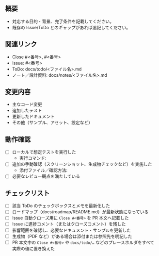 ## 概要
- 対応する目的・背景、完了条件を記載してください。
- 既存の Issue/ToDo とのギャップがあれば追記してください。

## 関連リンク
- Close #<番号>, #<番号>
- Issue: #<番号>
- ToDo: docs/todo/<ファイル名>.md
- ノート／設計資料: docs/notes/<ファイル名>.md

## 変更内容
- 主なコード変更
- 追加したテスト
- 更新したドキュメント
- その他（サンプル、アセット、設定など）

## 動作確認
- [ ] ローカルで想定テストを実行した
  - 実行コマンド:
- [ ] 追加の手動確認（スクリーンショット、生成物チェックなど）を実施した
  - 添付ファイル／確認方法:
- [ ] 必要なレビュー観点を満たしている

## チェックリスト
- [ ] 該当 ToDo のチェックボックスとメモを最新化した
- [ ] ロードマップ（docs/roadmap/README.md）が最新状態になっている
- [ ] Issue 自動クローズ用に `Close #<番号>` を PR 本文へ記載した
- [ ] Issue に進捗コメント（またはクローズコメント）を残した
- [ ] 影響範囲を確認し、必要なドキュメント・サンプルを更新した
- [ ] 生成物（PDF など）がある場合は添付または参照先を明記した
- [ ] PR 本文中の `Close #<番号>` や `docs/todo/…` などのプレースホルダをすべて実際の値に置き換えた
